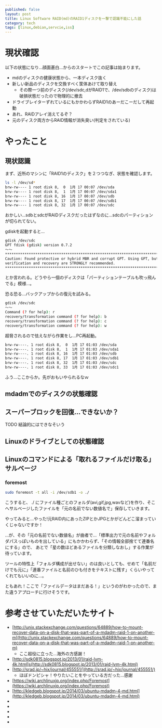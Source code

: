```yaml
---
published: false
layout: post
title: Linux Software RAID(md)のRAID1ディスクを一撃で認識不能にした話
category: tech
tags: [linux,debian,servcie,iss]
---
```


# 現状確認

以下の状態になり…顔面蒼白…からのスタートでこの記事は始まります。

+ mdのディスクの健康状態から、一本ディスク抜く
+ 新しい新品のディスクを交換すべく筐体あけて取り替え
  + その際一つ前のディスク(/dev/sdc,dがRAID1で、/dev/sdbのディスク)は破損状態だったので物理的に撤去
+ ドライブレイターずれているにもかかわらずRAID1のあーだこーだして再起動
+ あれ、RAIDアレイ消えてるぞ？
+ 元のディスク両方からRAID情報が消失臭い(判定をされている)

# やったこと

## 現状認識

まず、近所のマシンに「RAID1のディスク」を２つつなぎ、状態を確認します。

```bash
ls -l /dev/sd*
brw-rw---- 1 root disk 8,  0  1月 17 00:07 /dev/sda
brw-rw---- 1 root disk 8,  1  1月 17 00:07 /dev/sda1
brw-rw---- 1 root disk 8, 16  1月 17 00:07 /dev/sdb
brw-rw---- 1 root disk 8, 17  1月 17 00:07 /dev/sdb1
brw-rw---- 1 root disk 8, 32  1月 17 00:07 /dev/sdc
```
おかしい…sdbとsdcがRAIDディスクだったはずなのに…sdcのパーティションが切られてない。

gdiskを起動すると…

```bash
gdisk /dev/sdc
GPT fdisk (gdisk) version 0.7.2
〜〜
****************************************************************************
Caution: Found protective or hybrid MBR and corrupt GPT. Using GPT, but disk
verification and recovery are STRONGLY recommended.
****************************************************************************
```
とか言われる。どうやら一個のディスクは「パーティションテーブルも吹っ飛んでる」模様…。

恐る恐る…バックアップからの復元を試みる。

```bash
gdisk /dev/sdc
〜〜
Command (? for help): r
recovery/transformation command (? for help): b
recovery/transformation command (? for help): c
recovery/transformation command (? for help): w
```

超脅されるので怯えながら作業をし…PC再起動。

```bash
brw-rw----. 1 root disk 8,  0  1月 17 01:03 /dev/sda
brw-rw----. 1 root disk 8,  1  1月 17 01:03 /dev/sda1
brw-rw----. 1 root disk 8, 16  1月 17 01:03 /dev/sdb
brw-rw----. 1 root disk 8, 17  1月 17 01:03 /dev/sdb1
brw-rw----. 1 root disk 8, 32  1月 17 01:03 /dev/sdc
brw-rw----. 1 root disk 8, 33  1月 17 01:03 /dev/sdc1
```

ふう…ここからか。先がおもいやられるなｗ

## mdadmでのディスクの状態確認

## スーパーブロックを回復…できないか？

TODO 結論的にはできなそいう

## Linuxのドライブとしての状態確認

## Linuxのコマンドによる「取れるファイルだけ取る」サルベージ

### foremost

```bash
sudo foremost -t all -i /dev/sdb1 -o ./
```

こうすると、 ./ にファイル種ごとのフォルダ(avi,gif,jpg,wavなど)を作り、そこへサルベージしたファイルを「元の名前でない数値名で」保存していきます。

やってみると…やった!元RAID内にあったZIPとかJPGとかがどんどこ溜まっていくじゃないですか！

…が、その「元の名前でない数値名」が曲者で…「標準出力で元の名前やフォルダパスっぽいものを出している」にもかかわらず、「その情報全部捨てて連番名にする」ので、
あとで「星の数ほどあるファイルを分類しなおし」する作業が待っています。

ツールの特性上「フォルダ構成が出せない」のは良いとしても、せめて「名前だけでも元に」「連番ファイルと名前のひも付きをテキストに残す」くらいやってくれてもいいのに…。

ともあれ！ここで「ファイルデータはまだある！」というのがわかったので、また違うアプローチに行けそうです。



# 参考させていただいたサイト

+ [http://unix.stackexchange.com/questions/64889/how-to-mount-recover-data-on-a-disk-that-was-part-of-a-mdadm-raid-1-on-another-m](http://unix.stackexchange.com/questions/64889/how-to-mount-recover-data-on-a-disk-that-was-part-of-a-mdadm-raid-1-on-another-m)
  + ここ超役に立った…海外の方感謝！
+ [http://sdk0815.blogspot.jp/2013/01/raid-lvm-4k.html]s(http://sdk0815.blogspot.jp/2013/01/raid-lvm-4k.html)
+ [http://srad.jp/~hix/journal/455551/](http://srad.jp/~hix/journal/455551/)
  + ほぼドンピシャ！やりたいことをやっている方だった…感謝
+ [https://wiki.archlinuxjp.org/index.php/Foremost](https://wiki.archlinuxjp.org/index.php/Foremost)
+ [http://kledgeb.blogspot.jp/2014/03/ubuntu-mdadm-4-md.html](http://kledgeb.blogspot.jp/2014/03/ubuntu-mdadm-4-md.html)
+ []()
+ []()
+ []()
+ []()
+ []()
